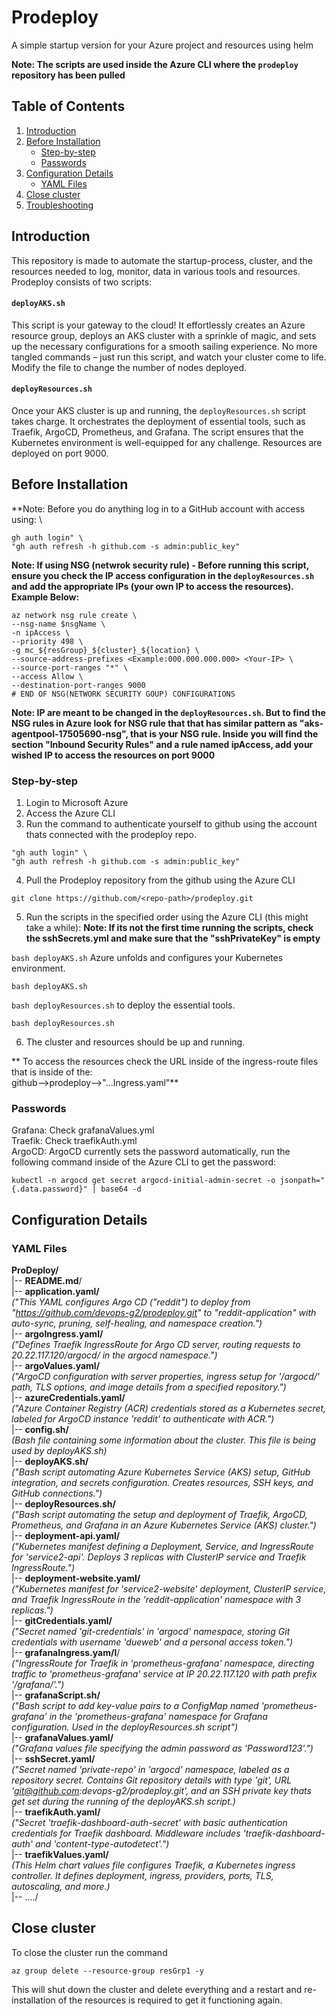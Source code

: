 # Prodeploy
A simple startup version for your Azure project and resources using helm

**Note: The scripts are used inside the Azure CLI where the `prodeploy` repository has been pulled**  

## Table of Contents

1. [Introduction](#introduction)
2. [Before Installation](#before-installation)
   - [Step-by-step](#step-by-step)
   - [Passwords](#passwords)
3. [Configuration Details](#configuration-details)
     - [YAML Files](#yaml-files) 
4. [Close cluster](#close-cluster)
5. [Troubleshooting](#troubleshooting)

## Introduction

This repository is made to automate the startup-process, cluster, and the resources needed to log, monitor, data in various tools and resources. Prodeploy consists of two scripts:

#### `deployAKS.sh`

This script is your gateway to the cloud! It effortlessly creates an Azure resource group, deploys an AKS cluster with a sprinkle of magic, and sets up the necessary configurations for a smooth sailing experience. No more tangled commands – just run this script, and watch your cluster come to life. Modify the file to change the number of nodes deployed.

#### `deployResources.sh`

Once your AKS cluster is up and running, the `deployResources.sh` script takes charge. It orchestrates the deployment of essential tools, such as Traefik, ArgoCD, Prometheus, and Grafana. The script ensures that the Kubernetes environment is well-equipped for any challenge. Resources are deployed on port 9000.

## Before Installation

**Note: Before you do anything log in to a GitHub account with access using: \  
```
gh auth login" \  
"gh auth refresh -h github.com -s admin:public_key"
```

**Note: If using NSG (netwrok security rule) - Before running this script, ensure you check the IP access configuration in the `deployResources.sh` and add the appropriate IPs (your own IP to access the resources). Example Below:**

```
az network nsg rule create \
--nsg-name $nsgName \
-n ipAccess \
--priority 498 \
-g mc_${resGroup}_${cluster}_${location} \
--source-address-prefixes <Example:000.000.000.000> <Your-IP> \
--source-port-ranges "*" \
--access Allow \
--destination-port-ranges 9000
# END OF NSG(NETWORK SECURITY GOUP) CONFIGURATIONS
```

**Note: IP are meant to be changed in the `deployResources.sh`. But to find the NSG rules in Azure look for NSG rule that  that has similar pattern as "aks-agentpool-17505690-nsg", that is your NSG rule. Inside you will find the section "Inbound Security Rules" and a rule named ipAccess, add your wished IP to access the resources on port 9000**  

### Step-by-step

1. Login to Microsoft Azure  
2. Access the Azure CLI  
3. Run the command to authenticate yourself to github using the account thats connected with the prodeploy repo.  
```
"gh auth login" \  
"gh auth refresh -h github.com -s admin:public_key"
```  
4. Pull the Prodeploy repository from the github using the Azure CLI
```
git clone https://github.com/<repo-path>/prodeploy.git
```  
5. Run the scripts in the specified order using the Azure CLI (this might take a while):
**Note: If its not the first time running the scripts, check the sshSecrets.yml and make sure that the "sshPrivateKey" is empty**  

`bash deployAKS.sh` Azure unfolds and configures your Kubernetes environment.
```
bash deployAKS.sh
```
`bash deployResources.sh` to deploy the essential tools.   
```
bash deployResources.sh
```  
6. The cluster and resources should be up and running.  

** To access the resources check the URL inside of the ingress-route files that is inside of the:  
github-->prodeploy-->"...Ingress.yaml"**  

### Passwords  
Grafana: Check grafanaValues.yml  
Traefik: Check traefikAuth.yml  
ArgoCD: ArgoCD currently sets the password automatically, run the following command inside of the Azure CLI to get the password:  
```
kubectl -n argocd get secret argocd-initial-admin-secret -o jsonpath="{.data.password}" | base64 -d
```

## Configuration Details

### YAML Files

**ProDeploy/**  
|-- **README.md**/  
|-- **application.yaml/**  
*("This YAML configures Argo CD ("reddit") to deploy from "https://github.com/devops-g2/prodeploy.git" to "reddit-application" with auto-sync, pruning, self-healing, and namespace creation.")*  
|-- **argoIngress.yaml/**  
*("Defines Traefik IngressRoute for Argo CD server, routing requests to 20.22.117.120/argocd/ in the argocd namespace.")*   
|-- **argoValues.yaml/**  
*("ArgoCD configuration with server properties, ingress setup for '/argocd/' path, TLS options, and image details from a specified repository.")*  
|-- **azureCredentials.yaml/**  
*("Azure Container Registry (ACR) credentials stored as a Kubernetes secret, labeled for ArgoCD instance 'reddit' to authenticate with ACR.")*  
|-- **config.sh/**  
*(Bash file containing some information about the cluster. This file is being used by deployAKS.sh)*  
|-- **deployAKS.sh/**  
*("Bash script automating Azure Kubernetes Service (AKS) setup, GitHub integration, and secrets configuration. Creates resources, SSH keys, and GitHub connections.")*  
|-- **deployResources.sh/**  
*("Bash script automating the setup and deployment of Traefik, ArgoCD, Prometheus, and Grafana in an Azure Kubernetes Service (AKS) cluster.")*  
|-- **deployment-api.yaml/**  
*("Kubernetes manifest defining a Deployment, Service, and IngressRoute for 'service2-api'. Deploys 3 replicas with ClusterIP service and Traefik IngressRoute.")*  
|-- **deployment-website.yaml/**  
*("Kubernetes manifest for 'service2-website' deployment, ClusterIP service, and Traefik IngressRoute in the 'reddit-application' namespace with 3 replicas.")*  
|-- **gitCredentials.yaml/**  
*("Secret named 'git-credentials' in 'argocd' namespace, storing Git credentials with username 'dueweb' and a personal access token.")*  
|-- **grafanaIngress.yam/l**/  
*("IngressRoute for Traefik in 'prometheus-grafana' namespace, directing traffic to 'prometheus-grafana' service at IP 20.22.117.120 with path prefix '/grafana/'.")*  
|-- **grafanaScript.sh/**  
*("Bash script to add key-value pairs to a ConfigMap named 'prometheus-grafana' in the 'prometheus-grafana' namespace for Grafana configuration. Used in the deployResources.sh script")*  
|-- **grafanaValues.yaml/**  
*("Grafana values file specifying the admin password as 'Password123'.")*  
|-- **sshSecret.yaml/**  
*("Secret named 'private-repo' in 'argocd' namespace, labeled as a repository secret. Contains Git repository details with type 'git', URL 'git@github.com:devops-g2/prodeploy.git', and an SSH private key thats get set during the running of the deployAKS.sh script.)*  
|-- **traefikAuth.yaml/**  
*("Secret 'traefik-dashboard-auth-secret' with basic authentication credentials for Traefik dashboard. Middleware includes 'traefik-dashboard-auth' and 'content-type-autodetect'.")*  
|-- **traefikValues.yaml/**  
*(This Helm chart values file configures Traefik, a Kubernetes ingress controller. It defines deployment, ingress, providers, ports, TLS, autoscaling, and more.)*  
|-- ..../

## Close cluster
To close the cluster run the command
```
az group delete --resource-group resGrp1 -y 
```
This will shut down the cluster and delete everything and a restart and re-installation of the resources is required to get it functioning again.
